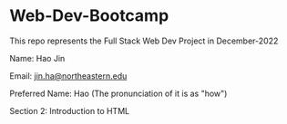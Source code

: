 # Web-Dev-Bootcamp

This repo represents the Full Stack Web Dev Project in December-2022

Name: Hao Jin

Email: jin.ha@northeastern.edu

Preferred Name: Hao (The pronunciation of it is as "how")

Section 2: Introduction to HTML
